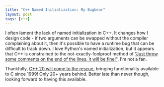 ```yaml
---
title: "C++ Named Initialization: My Bugbear"
layout: post
tags: [c++]
---
```


I often lament the lack of named initialization in C++.  It changes how
I design code - if two arguments can be swapped without the compiler
complaining about it, then it's possible to have a runtime bug that can be
difficult to track down.  I love Python's named initialization, but it
appears that C++ is constrained to the not-exactly-foolproof method of
["Just throw some comments on the end of the lines, it will be fine!"][1].
I'm not a fan.

Thankfully, [C++ 20 will come to the rescue][2], bringing
functionality available to C since 1999!  Only 20+ years behind.
Better late than never though, looking forward to having this available.


[1]: https://stackoverflow.com/questions/11516657/c-structure-initialization
[2]: https://en.cppreference.com/w/cpp/language/aggregate_initialization
